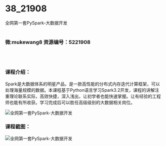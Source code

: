 # 38_21908
全网第一套PySpark-大数据开发
<br/></br>
<h3>微:mukewang8 资源编号：5221908</h3>
<br/></br>
<h3>课程介绍：</h3>
<p>Spark是大数据体系的明星产品，是一款高性能的分布式内存迭代计算框架，可以处理海量规模的数据。本课程基于Python语言学习Spark3.2开发，课程的讲解注重理论联系实际，高效快捷，深入浅出，让初学者也能快速掌握。让有经验的工程师也能有所收获。学习完成后可以胜任高级级别的大数据相关岗位。</p>
<p><img src="https://www.ko996.com/wp-content/uploads/img/2021/12/1-15-300x181.png" alt="全网第一套PySpark-大数据开发"></p>
<div class="info-desc">
<h3>课程截图：</h3>
<p><img src="https://www.ko996.com/wp-content/uploads/img/2021/12/2-4.png" alt="全网第一套PySpark-大数据开发"></p>


			
</div>
